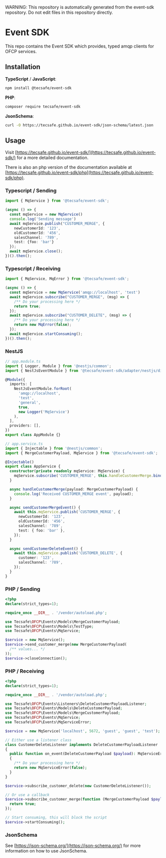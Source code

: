 WARNING: This repository is automatically generated from the event-sdk repository.
Do not edit files in this repository directly.

# Event SDK

This repo contains the Event SDK which provides, typed amqp clients for OFCP services.

## Installation

**TypeScript** / **JavaScript**:

```sh
npm install @tecsafe/event-sdk
```

**PHP**:

```sh
composer require tecsafe/event-sdk
```

**JsonSchema**:

```sh
curl -O https://tecsafe.github.io/event-sdk/json-schema/latest.json
```

## Usage

Visit [https://tecsafe.github.io/event-sdk/](https://tecsafe.github.io/event-sdk/)
for a more detailed documentation.

There is also an php version of the documentation available at
[https://tecsafe.github.io/event-sdk/php](https://tecsafe.github.io/event-sdk/php).

### Typescript / Sending

```typescript
import { MqService } from '@tecsafe/event-sdk';

(async () => {
  const mqService = new MqService()
  console.log('Sending message')
  await mqService.publish("CUSTOMER_MERGE", {
    newCustomerId: '123',
    oldCustomerId: '456',
    salesChannel: '789',
    test: {foo: 'bar'}
  });
  await mqService.close();
})().then();

```

### Typescript / Receiving

```typescript
import { MqService, MqError } from '@tecsafe/event-sdk';

(async () => {
  const mqService = new MqService('amqp://localhost', 'test')
  await mqService.subscribe("CUSTOMER_MERGE", (msg) => {
    /** Do your processing here */
    return true;
  });
  await mqService.subscribe("CUSTOMER_DELETE", (msg) => {
    /** Do your processing here */
    return new MqError(false);
  });
  await mqService.startConsuming();
})().then();
```

### NestJS

```typescript
// app.module.ts
import { Logger, Module } from '@nestjs/common';
import { NestJsEventModule } from '@tecsafe/event-sdk/adapter/nestjs/dist/index';

@Module({
  imports: [
    NestJsEventModule.forRoot(
      'amqp://localhost',
      'test',
      'general',
      true,
      new Logger('MqService')
    ),
  ],
  providers: [],
})
export class AppModule {}
```

```typescript
// app.service.ts
import { Injectable } from '@nestjs/common';
import { MergeCustomerPayload, MqService } from '@tecsafe/event-sdk';

@Injectable()
export class AppService {
  constructor(private readonly mqService: MqService) {
    mqService.subscribe('CUSTOMER_MERGE', this.handleCustomerMerge.bind(this));
  }

  async handleCustomerMerge(payload: MergeCustomerPayload) {
    console.log('Received CUSTOMER_MERGE event', payload);
  }

  async sendCustomerMergeEvent() {
    await this.mqService.publish('CUSTOMER_MERGE', {
      newCustomerId: '123',
      oldCustomerId: '456',
      salesChannel: '789',
      test: { foo: 'bar' },
    });
  }

  async sendCustomerDeleteEvent() {
    await this.mqService.publish('CUSTOMER_DELETE', {
      customer: '123',
      salesChannel: '789',
    });
  }
}

```

### PHP / Sending

```php
<?php
declare(strict_types=1);

require_once __DIR__ . '/vendor/autoload.php';

use Tecsafe\OFCP\Events\Models\MergeCustomerPayload;
use Tecsafe\OFCP\Events\Models\TestType;
use Tecsafe\OFCP\Events\MqService;

$service = new MqService();
$service->send_customer_merge(new MergeCustomerPayload(
  /** values... */
));
$service->closeConnection();
```

### PHP / Receiving

```php
<?php
declare(strict_types=1);

require_once __DIR__ . '/vendor/autoload.php';

use Tecsafe\OFCP\Events\Listeners\DeleteCustomerPayloadListener;
use Tecsafe\OFCP\Events\Models\DeleteCustomerPayload;
use Tecsafe\OFCP\Events\Models\MergeCustomerPayload;
use Tecsafe\OFCP\Events\MqService;
use Tecsafe\OFCP\Events\MqServiceError;

$service = new MqService('localhost', 5672, 'guest', 'guest', 'test');

// Either use a listener class
class CustomerDeleteListener implements DeleteCustomerPayloadListener
{
  public function on_event(DeleteCustomerPayload $payload): MqServiceError | bool
  {
    /** Do your processing here */
    return new MqServiceError(false);
  }
}

$service->subscribe_customer_delete(new CustomerDeleteListener());

// Or use a callback
$service->subscribe_customer_merge(function (MergeCustomerPayload $payload) {
  return true;
});

// Start consuming, this will block the script
$service->startConsuming();
```

### **JsonSchema**

See [https://json-schema.org/](https://json-schema.org/) for more information on how to use JsonSchema.
